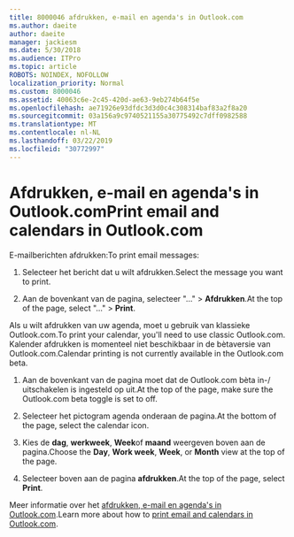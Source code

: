 ```yaml
---
title: 8000046 afdrukken, e-mail en agenda's in Outlook.com
ms.author: daeite
author: daeite
manager: jackiesm
ms.date: 5/30/2018
ms.audience: ITPro
ms.topic: article
ROBOTS: NOINDEX, NOFOLLOW
localization_priority: Normal
ms.custom: 8000046
ms.assetid: 40063c6e-2c45-420d-ae63-9eb274b64f5e
ms.openlocfilehash: ae71926e93dfdc3d3d0c4c308314baf83a2f8a20
ms.sourcegitcommit: 03a156a9c9740521155a30775492c7dff0982588
ms.translationtype: MT
ms.contentlocale: nl-NL
ms.lasthandoff: 03/22/2019
ms.locfileid: "30772997"
---
```

# <a name="print-email-and-calendars-in-outlookcom"></a><span data-ttu-id="57bcd-102">Afdrukken, e-mail en agenda's in Outlook.com</span><span class="sxs-lookup"><span data-stu-id="57bcd-102">Print email and calendars in Outlook.com</span></span>

<span data-ttu-id="57bcd-103">E-mailberichten afdrukken:</span><span class="sxs-lookup"><span data-stu-id="57bcd-103">To print email messages:</span></span>
  
1. <span data-ttu-id="57bcd-104">Selecteer het bericht dat u wilt afdrukken.</span><span class="sxs-lookup"><span data-stu-id="57bcd-104">Select the message you want to print.</span></span>
    
2. <span data-ttu-id="57bcd-105">Aan de bovenkant van de pagina, selecteer "..." \> **Afdrukken**.</span><span class="sxs-lookup"><span data-stu-id="57bcd-105">At the top of the page, select "..." \> **Print**.</span></span> 
    
<span data-ttu-id="57bcd-106">Als u wilt afdrukken van uw agenda, moet u gebruik van klassieke Outlook.com.</span><span class="sxs-lookup"><span data-stu-id="57bcd-106">To print your calendar, you'll need to use classic Outlook.com.</span></span> <span data-ttu-id="57bcd-107">Kalender afdrukken is momenteel niet beschikbaar in de bètaversie van Outlook.com.</span><span class="sxs-lookup"><span data-stu-id="57bcd-107">Calendar printing is not currently available in the Outlook.com beta.</span></span>
  
1. <span data-ttu-id="57bcd-108">Aan de bovenkant van de pagina moet dat de Outlook.com bèta in-/ uitschakelen is ingesteld op uit.</span><span class="sxs-lookup"><span data-stu-id="57bcd-108">At the top of the page, make sure the Outlook.com beta toggle is set to off.</span></span>
    
2. <span data-ttu-id="57bcd-109">Selecteer het pictogram agenda onderaan de pagina.</span><span class="sxs-lookup"><span data-stu-id="57bcd-109">At the bottom of the page, select the calendar icon.</span></span>
    
3. <span data-ttu-id="57bcd-110">Kies de **dag**, **werkweek**, **Week**of **maand** weergeven boven aan de pagina.</span><span class="sxs-lookup"><span data-stu-id="57bcd-110">Choose the **Day**, **Work week**, **Week**, or **Month** view at the top of the page.</span></span> 
    
4. <span data-ttu-id="57bcd-111">Selecteer boven aan de pagina **afdrukken**.</span><span class="sxs-lookup"><span data-stu-id="57bcd-111">At the top of the page, select **Print**.</span></span> 
    
<span data-ttu-id="57bcd-112">Meer informatie over het [afdrukken, e-mail en agenda's in Outlook.com](https://go.microsoft.com/fwlink/p/?linkid=2001208&amp;clcid=0x409).</span><span class="sxs-lookup"><span data-stu-id="57bcd-112">Learn more about how to [print email and calendars in Outlook.com](https://go.microsoft.com/fwlink/p/?linkid=2001208&amp;clcid=0x409).</span></span>
  

